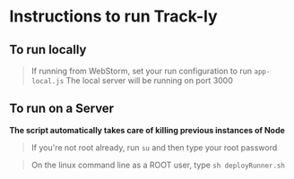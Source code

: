 # Instructions to run Track-ly

## To run locally

> If running from WebStorm, set your run configuration to run `app-local.js`
> The local server will be running on port 3000

## To run on a Server

**The script automatically takes care of killing previous instances of Node**

> If you're not root already, run `su` and then type your root password

> On the linux command line as a ROOT user, type `sh deployRunner.sh`